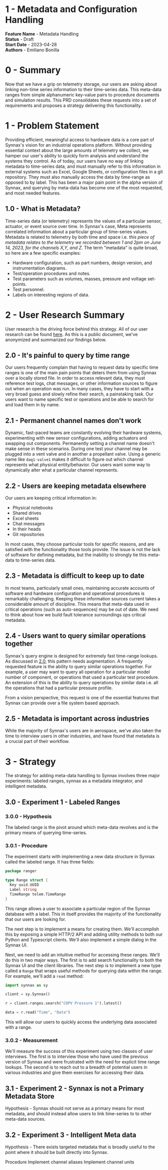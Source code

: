 # 1 - Metadata and Configuration Handling

**Feature Name** - Metadata Handling <br />
**Status** - Draft <br />
**Start Date** - 2023-04-28 <br />
**Authors** - Emiliano Bonilla <br />

# 0 - Summary

Now that we have a grip on telemetry storage, our users are asking about linking
non-time series information to their time-series data. This meta-data ranges from simple
alphanumeric key-value pairs to procedure documents and simulation results. This PRD
consolidates these requests into a set of requirements and proposes a strategy
delivering this functionality.

# 1 - Problem Statement

Providing efficient, meaningful access to hardware data is a core part of Synnax's
vision for an industrial operations platform. Without providing essential context about
the large amounts of telemetry we collect, we hamper our user's ability to quickly form
analysis and understand the systems they control. As of today, our users have
no way of linking metadata to time-series data, and must manually refer to this
information in external systems such as Excel, Google Sheets, or configuration files
in a git repository. They must also manually access the data by time-range as opposed
to by label. This has been a major pain point in the alpha version of Synnax, and
querying by meta-data has become one of the most requested, and most needed features.

## 1.0 - What is Metadata?

Time-series data (or telemetry) represents the values of a particular sensor, actuator,
or event source over time. In Synnax's case, Meta represents correlated information
about a particular group of time-series values. Metadata is related to telemetry by both
time and space i.e. _this piece of metadata relates to the telemetry we recorded between
1 and 2pm on June 14, 2023, for the channels X,Y, and Z_. The term "metadata" is quite
broad, so here are a few specific examples:

- Hardware configuration, such as part numbers, design version, and instrumentation
  diagrams.
- Test/operation procedures and notes.
- Test parameters such as volumes, masses, pressure and voltage set-points.
- Test personnel.
- Labels on interesting regions of data.

# 2 - User Research Summary

User research is the driving force behind this strategy. All of our user research can be
found [here](https://drive.google.com/drive/u/0/folders/13Vc-G5CNzCwhxx9vNsHJLECK9Mrqz0if).
As this is a public document, we've anonymized and summarized our findings below.

## 2.0 - It's painful to query by time range

Our users frequently complain that having to request data by specific time ranges is
one of the main pain points that deters them from using Synnax over a locally stored
file. In order to access relevant data, they must reference test logs, chat messages,
or other information sources to figure out when an operation was run. In many cases,
they have to start with a very broad guess and slowly refine their search, a painstaking
task. Our users want to name specific test or operations and be able to search for and
load them in by name.

## 2.1 - Permanent channel names don't work

Dynamic, fast-paced teams are constantly evolving their hardware systems, experimenting
with new sensor configurations, adding actuators and swapping out components.
Permanently setting a channel name doesn't make sense in these scenarios. During one
test your channel may be plugged into a vent valve and in another a propellant valve.
Using a generic name like `daq1-valve1` makes it difficult to figure out which channel
represents what physical entity/behavior. Our users want some way to dynamically alter
what a particular channel represents.

## 2.2 - Users are keeping metadata elsewhere

Our users are keeping critical information in:

- Physical notebooks
- Shared drives
- Excel sheets
- Chat messages
- In their heads
- Git repositories

In most cases, they choose particular tools for specific reasons, and are satisfied
with the functionality those tools provide. The issue is not the lack of software for
defining metadata, but the inability to strongly tie this meta-data to time-series data.

## 2.3 - Metadata is difficult to keep up to date

In most teams, particularly small ones, maintaining accurate accounts of software and
hardware configuration and operational procedures is remarkably challenging. Keeping
these information sources current takes a considerable amount of discipline. This means
that meta-data used in critical operations (such as auto-sequences) may be out of date.
We need to think about how we build fault tolerance surroundings ops critical metadata.

## 2.4 - Users want to query similar operations together

Synnax's query engine is designed for extremely fast time-range lookups. As discussed
in [2.0](#20---its-painful-to-query-by-time-range), this pattern needs augmentation. A
frequently requested feature is the ability to query similar operations together.
For example, a user may want to query all operation for a particular model number of
component, or operations that used a particular test procedure. An extension of this is
the ability to query operations by similar data i.e. all the operations that had a
particular pressure profile.

From a vision perspective, this request is one of the essential features that Synnax
can provide over a file system based approach.

## 2.5 - Metadata is important across industries

While the majority of Synnax's users are in aerospace, we've also taken the time to
interview users in other industries, and have found that metadata is a crucial part
of their workflow.

# 3 - Strategy

The strategy for adding meta-data handling to Synnax involves three major experiments:
labeled ranges, synnax as a metadata integrator, and intelligent metadata.

## 3.0 - Experiment 1 - Labeled Ranges

### 3.0.0 - Hypothesis

The labeled range is the pivot around which meta-data revolves and is the primary means
of querying time-series.

### 3.0.1 - Procedure

The experiment starts with implementing a new data structure in Synnax called the
labeled range. It has three fields:

```go
package ranger

type Range struct {
  Key uuid.UUID
  Label string
  TimeRange telem.TimeRange
}
```

This range allows a user to associate a particular region of the Synnax database with
a label. This in itself provides the majority of the functionality that our users
are looking for.

The next step is to implement a means for creating them. We'll accomplish this by
exposing a simple HTTP/2 API and adding utility methods to both our Python and
Typescript clients. We'll also implement a simple dialog in the Synnax UI.

Next, we need to add an intuitive method for accessing these ranges. We'll do this in
two major ways. The first is to add search functionality to both the Synnax UI and
the client libraries. The next step is to implement a new type called a `Range` that
wraps useful methods for querying data within the range. For example, we'll add a
`read` method:

```python
import synnax as sy

client = sy.Synnax()

r = client.ranges.search("COPV Pressure 1").latest()

data = r.read("Time", "Data")
```

This will allow our users to quickly access the underlying data associated with a range.

### 3.0.2 - Measurement

We'll measure the success of this experiment using two classes of user interviews. The
first is to interview those who have used the previous version of Synnax and were
frustrated with the need for explicit time range lookups. The second is to reach out
to a breadth of potential users in various industries and give them exercises for
accessing their data.

## 3.1 - Experiment 2 - Synnax is not a Primary Metadata Store

Hypothesis - Synnax should not serve as a primary means for most metadata, and should
instead allow users to link time-series to to other meta-data sources.

## 3.2 - Experiment 3 - Intelligent Meta data

Hypothesis - There exists targeted metadata that is broadly useful to the point where
it should be built directly into Synnax.

Procedure
Implement channel aliases
Implement channel units
